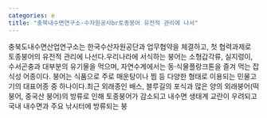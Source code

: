 ```yaml
---
categories: e
title: "충북내수면연구소·수자원공사br토종붕어 유전적 관리에 나서"
---
```

충북도내수면산업연구소는 한국수산자원공단과 업무협약을 체결하고, 첫 협력과제로 토종붕어의 유전적 관리에 나선다.우리나라에 서식하는 붕어는 소형갑각류, 실지렁이, 수서곤충과 대부분의 유기물을 먹으며, 자연수계에서는 동·식물플랑크톤을 즐겨 먹는 잡식성 어종이다. 붕어는 식품으로 주로 매운탕이나 찜 등 다양한 형태로 이용되는 민물고기의 대표어종 중 하나이다.최근 외래종인 배스, 블루길의 포식과 많은 양의 외래붕어(떡붕어, 중국산 붕어)의 방류로 인해 토종붕어가 감소되고 내수면 생태계 교란이 우려되고 국내 내수면과 주요 낚시터에 방류되는 붕